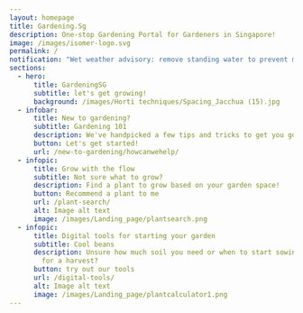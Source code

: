```yaml
---
layout: homepage
title: Gardening.Sg
description: One-stop Gardening Portal for Gardeners in Singapore!
image: /images/isomer-logo.svg
permalink: /
notification: "Wet weather advisory: remove standing water to prevent mosquito breeding"
sections:
  - hero:
      title: GardeningSG
      subtitle: let's get growing!
      background: /images/Horti techniques/Spacing_Jacchua (15).jpg
  - infobar:
      title: New to gardening?
      subtitle: Gardening 101
      description: We've handpicked a few tips and tricks to get you going
      button: Let's get started!
      url: /new-to-gardening/howcanwehelp/
  - infopic:
      title: Grow with the flow
      subtitle: Not sure what to grow?
      description: Find a plant to grow based on your garden space!
      button: Recommend a plant to me
      url: /plant-search/
      alt: Image alt text
      image: /images/Landing_page/plantsearch.png
  - infopic:
      title: Digital tools for starting your garden
      subtitle: Cool beans
      description: Unsure how much soil you need or when to start sowing your seeds
        for a harvest?
      button: try out our tools
      url: /digital-tools/
      alt: Image alt text
      image: /images/Landing_page/plantcalculator1.png
---
```

